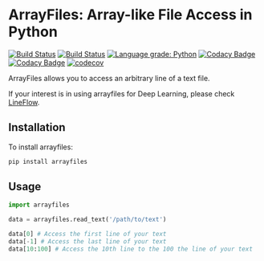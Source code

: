 # ArrayFiles: Array-like File Access in Python
[![Build Status](https://travis-ci.com/yasufumy/arrayfiles.svg?branch=master)](https://travis-ci.com/yasufumy/arrayfiles)
[![Build Status](https://github.com/yasufumy/arrayfiles/workflows/Run%20CI%20build/badge.svg)](https://github.com/yasufumy/arrayfiles/actions?query=workflow%3A%22Run+CI+build%22)
[![Language grade: Python](https://img.shields.io/lgtm/grade/python/g/yasufumy/arrayfiles.svg?logo=lgtm&logoWidth=18)](https://lgtm.com/projects/g/yasufumy/arrayfiles/context:python)
 [![Codacy Badge](https://api.codacy.com/project/badge/Grade/2de6c7b86da743a7ba1a567d29213dca)](https://www.codacy.com/manual/yasufumy/arrayfiles?utm_source=github.com&amp;utm_medium=referral&amp;utm_content=yasufumy/arrayfiles&amp;utm_campaign=Badge_Grade)
[![Codacy Badge](https://api.codacy.com/project/badge/Coverage/2de6c7b86da743a7ba1a567d29213dca)](https://www.codacy.com/manual/yasufumy/arrayfiles?utm_source=github.com&utm_medium=referral&utm_content=yasufumy/arrayfiles&utm_campaign=Badge_Coverage)
[![codecov](https://codecov.io/gh/yasufumy/arrayfiles/branch/master/graph/badge.svg)](https://codecov.io/gh/yasufumy/arrayfiles)

ArrayFiles allows you to access an arbitrary line of a text file.

If your interest is in using arrayfiles for Deep Learning, please check [LineFlow](https://github.com/yasufumy/lineflow).

## Installation

To install arrayfiles:

```bash
pip install arrayfiles
```

## Usage

```py
import arrayfiles

data = arrayfiles.read_text('/path/to/text')

data[0] # Access the first line of your text
data[-1] # Access the last line of your text
data[10:100] # Access the 10th line to the 100 the line of your text
```
